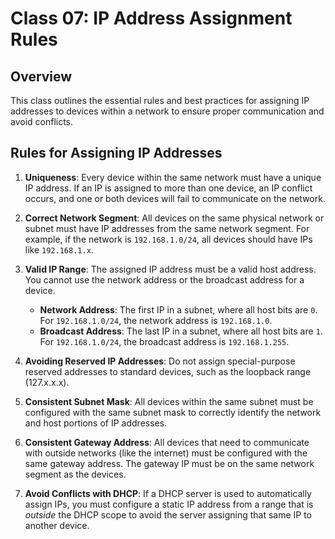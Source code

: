 # Class 07: IP Address Assignment Rules

## Overview

This class outlines the essential rules and best practices for assigning IP addresses to devices within a network to ensure proper communication and avoid conflicts.

## Rules for Assigning IP Addresses

1.  **Uniqueness**: Every device within the same network must have a unique IP address. If an IP is assigned to more than one device, an IP conflict occurs, and one or both devices will fail to communicate on the network.

2.  **Correct Network Segment**: All devices on the same physical network or subnet must have IP addresses from the same network segment. For example, if the network is `192.168.1.0/24`, all devices should have IPs like `192.168.1.x`.

3.  **Valid IP Range**: The assigned IP address must be a valid host address. You cannot use the network address or the broadcast address for a device.
    * **Network Address**: The first IP in a subnet, where all host bits are `0`. For `192.168.1.0/24`, the network address is `192.168.1.0`.
    * **Broadcast Address**: The last IP in a subnet, where all host bits are `1`. For `192.168.1.0/24`, the broadcast address is `192.168.1.255`.

4.  **Avoiding Reserved IP Addresses**: Do not assign special-purpose reserved addresses to standard devices, such as the loopback range (127.x.x.x).

5.  **Consistent Subnet Mask**: All devices within the same subnet must be configured with the same subnet mask to correctly identify the network and host portions of IP addresses.

6.  **Consistent Gateway Address**: All devices that need to communicate with outside networks (like the internet) must be configured with the same gateway address. The gateway IP must be on the same network segment as the devices.

7.  **Avoid Conflicts with DHCP**: If a DHCP server is used to automatically assign IPs, you must configure a static IP address from a range that is *outside* the DHCP scope to avoid the server assigning that same IP to another device.

